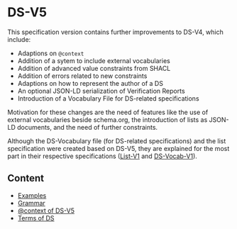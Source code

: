 # DS-V5

This specification version contains further improvements to DS-V4, which include:

* Adaptions on `@context`
* Addition of a sytem to include external vocabularies
* Addition of advanced value constraints from SHACL
* Addition of errors related to new constraints
* Adaptions on how to represent the author of a DS
* An optional JSON-LD serialization of Verification Reports
* Introduction of a Vocabulary File for DS-related specifications

Motivation for these changes are the need of features like the use of external vocabularies beside schema.org, the introduction of lists as JSON-LD documents, and the need of further constraints.

Although the DS-Vocabulary file (for DS-related specifications) and the list specification were created based on DS-V5, they are explained for the most part in their respective specifications ([List-V1](../../Lists/List-V1/README.md) and [DS-Vocab-V1](../../DS-Vocabulary/DS-Vocab-V1/README.md)).

## Content

* [Examples](Examples/README.md)
* [Grammar](Grammar/README.md)
* [@context of DS-V5](./Grammar/DomainSpecification/Context.md)
* [Terms of DS](./Grammar/DomainSpecification/TermsDS.md)
